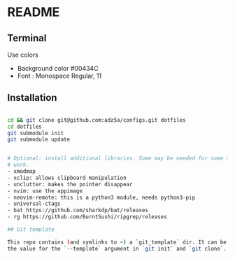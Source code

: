 # README

## Terminal

Use colors
- Background color #00434C
- Font : Monospace Regular, 11

## Installation

```bash

cd && git clone git@github.com:adz5a/configs.git dotfiles
cd dotfiles
git submodule init
git submodule update


# Optional: install additional libraries. Some may be needed for some scripts to
# work.
- xmodmap
- xclip: allows clipboard manipulation
- unclutter: makes the pointer disappear
- nvim: use the appimage
- neovim-remote: this is a python3 module, needs python3-pip
- universal-ctags
- bat https://github.com/sharkdp/bat/releases
- rg https://github.com/BurntSushi/ripgrep/releases

## Git template

This repo contains (and symlinks to ~) a `git_template` dir. It can be used as
the value for the `--template` argument in `git init` and `git clone`.
